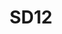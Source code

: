 ---
title: SD12
dimension: solution
tags:
- frameworks
- well-architected
- reference-models
- benchmarks
- assessment
- consistency
- quality
- continuous-improvement
- evaluation
- pillars
nav_order: 2.393
deprecated: false
description: Well Architected Frameworks
requirement: |-
  The relevant cloud "Well Architected Framework" **SHOULD** be followed, and the solutions assessed against it.

  [AWS](https://docs.aws.amazon.com/wellarchitected/latest/framework/welcome.html) | [Azure](https://learn.microsoft.com/en-us/azure/well-architected/)
  (Note there are overlaps with the Engineering Software Quality Framework; ensure a consistent response and do not repeat assessments)
more_info: |
  Goal:
    Systematically evaluate solutions against cloud Well-Architected pillars to
    surface improvement opportunities early and track remediation.

  Assessment cadence:
    - Baseline at initial architecture approval
    - Reassess per major release / significant scale change
    - Light-touch quarterly checkpoint for high-criticality services

  Pillar examples (AWS / Azure mapping):
    - Operational Excellence / Operational Excellence
    - Security / Security
    - Reliability / Reliability
    - Performance Efficiency / Performance Efficiency
    - Cost Optimization / Cost Management
    - Sustainability (where available)

  Output structure:
    - Pillar -> Question / Check
    - Current State Rating (e.g. 1–5 or Red/Amber/Green)
    - Risk / Impact Statement
    - Recommended Action (owner, target date)
    - Status Tracking

  Pitfalls:
    - One-off assessment (no iterative improvement)
    - Generic action wording (not implementable / measurable)
    - Ignoring sustainability / cost trade-offs in performance tuning
examples:
- title: Pillar Assessment Table Row
  content: |
    Reliability - Data Backup Strategy: Rating Amber, Risk: RPO > target,
    Action: implement incremental backup & test restore (Q1).
- title: Improvement Backlog Entry
  content: 'Ticket referencing Well-Architected finding with acceptance criteria.

    '
- title: Trend Chart
  content: 'Visual showing security pillar scores improving over 3 assessments.

    '
technology:
- title: Cloud Well-Architected Tooling
  content: 'Platform-native questionnaires & remediation tracking.

    '
- title: Infrastructure as Code Scanners
  content: 'Detect drift & non-compliant configurations.

    '
- title: Cost / Performance Monitoring Suite
  content: 'Correlates optimisation actions with metric changes.

    '
further_reading:
- title: AWS Well-Architected Framework
  content: Core pillar guidance & lenses.
  url: https://aws.amazon.com/architecture/well-architected/
- title: Azure Well-Architected Framework
  content: Microsoft cloud pillar guidance.
  url: https://learn.microsoft.com/azure/architecture/framework/
assessment_guidance: |
  Assessment focus:
    Determine if Well-Architected assessments drive measurable improvement and are integrated into delivery cadence.

  Steps:
    1. Review last two assessment reports: identify delta—did recommendations translate into tracked backlog items with owners?
    2. Sample 3 open remediation actions: check status, target date and progress evidence.
    3. Compare pillar scores trend (e.g. Security, Cost) across assessments—look for stagnation without rationale.
    4. Validate automated checks (IaC scanning, cost anomaly detection) align to identified risks in reports.
    5. Inspect sustainability or cost optimisation recommendations—trace at least one to implemented change & metric shift.

  Evidence:
    - Assessment report excerpts (before/after table)
    - Remediation backlog snapshot
    - Pillar score trend chart
    - Automation scan output mapping to report findings

  Red flags:
    - Repeated identical recommendations unclosed over multiple cycles
    - High-risk findings without risk acceptance record or action plan
    - Assessments treated as annual checkbox (long intervals)

  Maturity signals:
    - Rolling remediation burn-down visible to stakeholders
    - Pillar score improvement correlating with operational metrics (e.g. reduced incidents)
    - Lightweight interim self-assessments feeding main reviews

  Quick improvements:
    - Introduce remediation SLA categories (High < 45 days, Medium < 90)
    - Automate pillar score calculation from tagged evidence YAML
    - Add quarterly mini-scan focusing on top 2 weakest pillars
assessment_examples:
  '0':
  - example: No well-architected assessment performed; pillar risks unknown.
  - example: Improvement actions absent.
  '1':
  - example: Single baseline assessment completed; recommendations stored in static
      document.
  - example: Action items lack owners or target dates.
  '2':
  - example: Second assessment done; some actions tracked manually; limited trend
      visibility.
  - example: Pillar scores recorded but not correlated with operational metrics.
  '3':
  - example: Remediation backlog maintained with owners & due dates; trend chart shows
      improving weak pillars.
  - example: Automated IaC & cost scans map to assessment findings.
  '4':
  - example: Rolling remediation burn-down & pillar score dashboard reviewed quarterly;
      sustainability considerations integrated.
  - example: Action closure rate improving; stale actions auto-flagged.
  '5':
  - example: Continuous evidence ingestion updates pillar scoring; predictive analytics
      highlight emerging risk.
  - example: 'Measurable correlation: improvements reduce incident frequency / cost
      anomalies.'
---
